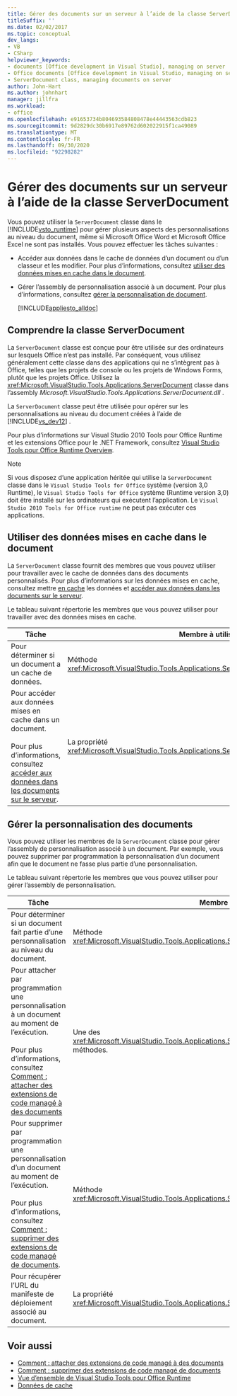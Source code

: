 ```yaml
---
title: Gérer des documents sur un serveur à l’aide de la classe ServerDocument
titleSuffix: ''
ms.date: 02/02/2017
ms.topic: conceptual
dev_langs:
- VB
- CSharp
helpviewer_keywords:
- documents [Office development in Visual Studio], managing on server
- Office documents [Office development in Visual Studio, managing on server
- ServerDocument class, managing documents on server
author: John-Hart
ms.author: johnhart
manager: jillfra
ms.workload:
- office
ms.openlocfilehash: e91653734b804693584808478e44443563cdb823
ms.sourcegitcommit: 9d2829dc30b6917e89762d602022915f1ca49089
ms.translationtype: MT
ms.contentlocale: fr-FR
ms.lasthandoff: 09/30/2020
ms.locfileid: "92298282"
---
```

# <a name="manage-documents-on-a-server-by-using-the-serverdocument-class"></a>Gérer des documents sur un serveur à l’aide de la classe ServerDocument
  Vous pouvez utiliser la `ServerDocument` classe dans le [!INCLUDE[vsto_runtime](../vsto/includes/vsto-runtime-md.md)] pour gérer plusieurs aspects des personnalisations au niveau du document, même si Microsoft Office Word et Microsoft Office Excel ne sont pas installés. Vous pouvez effectuer les tâches suivantes :

- Accéder aux données dans le cache de données d’un document ou d’un classeur et les modifier. Pour plus d’informations, consultez [utiliser des données mises en cache dans le document](#CachedData).

- Gérer l’assembly de personnalisation associé à un document. Pour plus d’informations, consultez [gérer la personnalisation de document](#CustomizationInfo).

  [!INCLUDE[appliesto_alldoc](../vsto/includes/appliesto-alldoc-md.md)]

## <a name="understand-the-serverdocument-class"></a>Comprendre la classe ServerDocument
 La `ServerDocument` classe est conçue pour être utilisée sur des ordinateurs sur lesquels Office n’est pas installé. Par conséquent, vous utilisez généralement cette classe dans des applications qui ne s’intègrent pas à Office, telles que les projets de console ou les projets de Windows Forms, plutôt que les projets Office. Utilisez la <xref:Microsoft.VisualStudio.Tools.Applications.ServerDocument> classe dans l’assembly *Microsoft.VisualStudio.Tools.Applications.ServerDocument.dll* .

 La `ServerDocument` classe peut être utilisée pour opérer sur les personnalisations au niveau du document créées à l’aide de [!INCLUDE[vs_dev12](../vsto/includes/vs-dev12-md.md)] .

 Pour plus d’informations sur Visual Studio 2010 Tools pour Office Runtime et les extensions Office pour le .NET Framework, consultez [Visual Studio Tools pour Office Runtime Overview](../vsto/visual-studio-tools-for-office-runtime-overview.md).

> [!NOTE]
> Si vous disposez d’une application héritée qui utilise la `ServerDocument` classe dans le `Visual Studio Tools for Office` système (version 3,0 Runtime), le `Visual Studio Tools for Office` système (Runtime version 3,0) doit être installé sur les ordinateurs qui exécutent l’application. Le `Visual Studio 2010 Tools for Office runtime` ne peut pas exécuter ces applications.

## <a name="work-with-cached-data-in-the-document"></a><a name="CachedData"></a> Utiliser des données mises en cache dans le document
 La `ServerDocument` classe fournit des membres que vous pouvez utiliser pour travailler avec le cache de données dans des documents personnalisés. Pour plus d’informations sur les données mises en cache, consultez mettre [en cache](../vsto/caching-data.md) les données et [accéder aux données dans les documents sur le serveur](../vsto/accessing-data-in-documents-on-the-server.md).

 Le tableau suivant répertorie les membres que vous pouvez utiliser pour travailler avec des données mises en cache.

|Tâche|Membre à utiliser|
|----------|-------------------|
|Pour déterminer si un document a un cache de données.|Méthode <xref:Microsoft.VisualStudio.Tools.Applications.ServerDocument.IsCacheEnabled%2A>|
|Pour accéder aux données mises en cache dans un document.<br /><br /> Pour plus d’informations, consultez [accéder aux données dans les documents sur le serveur](../vsto/accessing-data-in-documents-on-the-server.md).|La propriété <xref:Microsoft.VisualStudio.Tools.Applications.ServerDocument.CachedData%2A>.|

## <a name="manage-the-document-customization"></a><a name="CustomizationInfo"></a> Gérer la personnalisation des documents
 Vous pouvez utiliser les membres de la `ServerDocument` classe pour gérer l’assembly de personnalisation associé à un document. Par exemple, vous pouvez supprimer par programmation la personnalisation d’un document afin que le document ne fasse plus partie d’une personnalisation.

 Le tableau suivant répertorie les membres que vous pouvez utiliser pour gérer l’assembly de personnalisation.

|Tâche|Membre à utiliser|
|----------|-------------------|
|Pour déterminer si un document fait partie d’une personnalisation au niveau du document.|Méthode <xref:Microsoft.VisualStudio.Tools.Applications.ServerDocument.GetCustomizationVersion%2A>|
|Pour attacher par programmation une personnalisation à un document au moment de l’exécution.<br /><br /> Pour plus d’informations, consultez [Comment : attacher des extensions de code managé à des documents](../vsto/how-to-attach-managed-code-extensions-to-documents.md)|Une des <xref:Microsoft.VisualStudio.Tools.Applications.ServerDocument.AddCustomization%2A> méthodes.|
|Pour supprimer par programmation une personnalisation d’un document au moment de l’exécution.<br /><br /> Pour plus d’informations, consultez [Comment : supprimer des extensions de code managé de documents](../vsto/how-to-remove-managed-code-extensions-from-documents.md).|Méthode <xref:Microsoft.VisualStudio.Tools.Applications.ServerDocument.RemoveCustomization%2A>|
|Pour récupérer l’URL du manifeste de déploiement associé au document.|La propriété <xref:Microsoft.VisualStudio.Tools.Applications.ServerDocument.DeploymentManifestUrl%2A>.|

## <a name="see-also"></a>Voir aussi
- [Comment : attacher des extensions de code managé à des documents](../vsto/how-to-attach-managed-code-extensions-to-documents.md)
- [Comment : supprimer des extensions de code managé de documents](../vsto/how-to-remove-managed-code-extensions-from-documents.md)
- [Vue d’ensemble de Visual Studio Tools pour Office Runtime](../vsto/visual-studio-tools-for-office-runtime-overview.md)
- [Données de cache](../vsto/caching-data.md)
